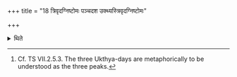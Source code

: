+++
title = "18 त्रिवृदग्निष्टोमः पञ्चदश उक्थ्यस्त्रिवृदग्निष्टोमः"

+++

<details><summary>थिते</summary>

18. (The days in it are as follows): Nine-versed Agniṣṭoma, fifteen-versed Ukthya, nine-versed Agniṣṭoma, seventeen versed-Agniṣṭoma, twenty-one-versed Ukthya, seventeen versed Agnistoma, twenty-seven-versed Agnistoma, thirty three versed Ukthya; twenty-seven versed Agniṣṭoma, and Viśvajit as an Atirātra with all the Pr̥ṣṭhas.[^1]  

[^1]: Cf. TS VII.2.5.3. The three Ukthya-days are metaphorically to be understood as the three peaks.  

</details>

